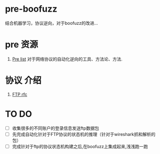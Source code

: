 # pre-boofuzz
结合机器学习，协议逆向，对于boofuzz的改进...

# pre 资源
1. [Pre list](https://github.com/techge/PRE-list) 对于网络协议的自动化逆向的工具、方法论、方法.

# 协议 介绍
1. [FTP rfc](https://datatracker.ietf.org/doc/html/rfc959)

# TO DO
- [ ] 收集很多的不同账户的登录信息发送ftp数据包
- [ ] 先完成自动化针对于FTP协议的状态机的推理（针对于wireshark抓和解析的包）
- [ ] 完成针对于ftp的协议状态机构建之后,在boofuzz上集成起来,浅浅跑一跑
